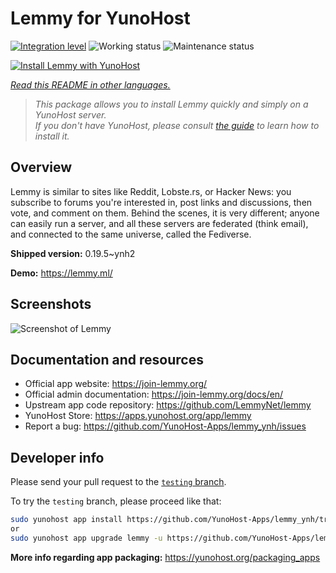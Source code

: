 <!--
N.B.: This README was automatically generated by <https://github.com/YunoHost/apps/tree/master/tools/readme_generator>
It shall NOT be edited by hand.
-->

# Lemmy for YunoHost

[![Integration level](https://dash.yunohost.org/integration/lemmy.svg)](https://ci-apps.yunohost.org/ci/apps/lemmy/) ![Working status](https://ci-apps.yunohost.org/ci/badges/lemmy.status.svg) ![Maintenance status](https://ci-apps.yunohost.org/ci/badges/lemmy.maintain.svg)

[![Install Lemmy with YunoHost](https://install-app.yunohost.org/install-with-yunohost.svg)](https://install-app.yunohost.org/?app=lemmy)

*[Read this README in other languages.](./ALL_README.md)*

> *This package allows you to install Lemmy quickly and simply on a YunoHost server.*  
> *If you don't have YunoHost, please consult [the guide](https://yunohost.org/install) to learn how to install it.*

## Overview

Lemmy is similar to sites like Reddit, Lobste.rs, or Hacker News: you subscribe to forums you're interested in, post links and discussions, then vote, and comment on them. Behind the scenes, it is very different; anyone can easily run a server, and all these servers are federated (think email), and connected to the same universe, called the Fediverse.


**Shipped version:** 0.19.5~ynh2

**Demo:** <https://lemmy.ml/>

## Screenshots

![Screenshot of Lemmy](./doc/screenshots/screenshot1.webp)

## Documentation and resources

- Official app website: <https://join-lemmy.org/>
- Official admin documentation: <https://join-lemmy.org/docs/en/>
- Upstream app code repository: <https://github.com/LemmyNet/lemmy>
- YunoHost Store: <https://apps.yunohost.org/app/lemmy>
- Report a bug: <https://github.com/YunoHost-Apps/lemmy_ynh/issues>

## Developer info

Please send your pull request to the [`testing` branch](https://github.com/YunoHost-Apps/lemmy_ynh/tree/testing).

To try the `testing` branch, please proceed like that:

```bash
sudo yunohost app install https://github.com/YunoHost-Apps/lemmy_ynh/tree/testing --debug
or
sudo yunohost app upgrade lemmy -u https://github.com/YunoHost-Apps/lemmy_ynh/tree/testing --debug
```

**More info regarding app packaging:** <https://yunohost.org/packaging_apps>

